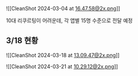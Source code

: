 ![[CleanShot 2024-03-04 at 16.47.58@2x.png]]

10대 리쿠르팅이 어려운데, 각 앱별 15명 수준으로 전달 예정


## 3/18 현황

![[CleanShot 2024-03-18 at 13.09.47@2x.png]]





![[CleanShot 2024-03-21 at 10.29.12@2x.png]]
